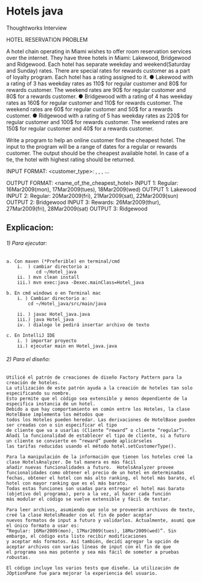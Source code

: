 # Hotels java
Thoughtworks Interview

HOTEL RESERVATION PROBLEM
 
A hotel chain operating in Miami wishes to offer room reservation services over the internet. 
They have three hotels in Miami: Lakewood, Bridgewood and Ridgewood. Each hotel has 
separate weekday and weekend(Saturday and Sunday) rates. There are special rates for 
rewards customer as a part of loyalty program. Each hotel has a rating assigned to it.
● Lakewood with a rating of 3 has weekday rates as 110$ for regular customer and 80$ 
for rewards customer. The weekend rates are 90$ for regular customer and 80$ for a 
rewards customer.
● Bridgewood with a rating of 4 has weekday rates as 160$ for regular customer and 110$ 
for rewards customer. The weekend rates are 60$ for regular customer and 50$ for a 
rewards customer.
● Ridgewood with a rating of 5 has weekday rates as 220$ for regular customer and 100$ 
for rewards customer. The weekend rates are 150$ for regular customer and 40$ for a 
rewards customer.

Write a program to help an online customer find the cheapest hotel.
The input to the program will be a range of dates for a regular or rewards customer. The output should be the cheapest available hotel. In case of a tie, the hotel with highest rating should be returned.
 
INPUT FORMAT:
<customer_type>: <date1>, <date2>, <date3>, ...

OUTPUT FORMAT:
<name_of_the_cheapest_hotel>
INPUT 1:
Regular: 16Mar2009(mon), 17Mar2009(tues), 18Mar2009(wed)
OUTPUT 1:
Lakewood
INPUT 2:
Regular: 20Mar2009(fri), 21Mar2009(sat), 22Mar2009(sun)
OUTPUT 2:
Bridgewood
INPUT 3:
Rewards: 26Mar2009(thur), 27Mar2009(fri), 28Mar2009(sat)
OUTPUT 3:
Ridgewood

## Explicacion:

###### 1) Para ejecutar:
    a. Con maven (*Preferible) en terminal/cmd
        i.  ) cambiar directorio a:
               cd ~/Hotel_java 
        ii. ) mvn clean install
        iii.) mvn exec:java -Dexec.mainClass=Hotel_java

    b. En cmd windows o en Terminal mac
        i. ) Cambiar directorio a:
            cd ~/Hotel_java/src/main/java

        ii. ) javac Hotel_java.java
        iii.) java Hotel_java
        iv. ) dialogo le pedirá insertar archivo de texto

    c. En IntelliJ IDE
        i. ) importar proyecto
        ii.) ejecutar main en Hotel_java.java

###### 2) Para el diseño:
    Utilicé el patrón de creaciones de diseño Factory Pattern para la creación de hoteles.
    La utilización de este patrón ayuda a la creación de hoteles tan solo especificando su nombre.
    Esto permite que el código sea extensible y menos dependiente de la especifica instancia de un hotel.
    Debido a que hay comportamiento en común entre los Hoteles, la clase HotelBase implementa los métodos que
    todos los Hoteles pueden heredar. Las derivaciones de HotelBase pueden ser creadas con o sin especificar el tipo
    de cliente que va a usarlas (Cliente “reward” o cliente “regular”).
    Añadí la funcionalidad de establecer el tipo de cliente, si a futuro un cliente se convierte en “reward” puede aplicárseles
    las tarifas reducidas usando el método hotel.setCustomerType().

    Para la manipulación de la información que tienen los hoteles creé la clase HotelsAnalyzer. De tal manera es más fácil
    añadir nuevas funcionalidades a futuro.  HotelsAnalyzer provee funcionalidades como obtener el precio de un hotel en determinadas
    fechas, obtener el hotel con más alto ranking, el hotel más barato, el hotel con mayor ranking que es el más barato.
    Todas estas funciones son usadas para entregar el hotel mas barato (objetivo del programa), pero a la vez, al hacer cada función
    más modular el código se vuelve extensible y fácil de testar.

    Para leer archivos, asumiendo que solo se proveerán archivos de texto, creé la clase HotelsReader con el fin de poder aceptar
    nuevos formatos de input a futuro y validarlos. Actualmente, asumí que el único formato a usar es:
    “Regular: 16Mar2009(mon), 17Mar2009(tues), 18Mar2009(wed)”. Sin embargo, el código esta listo recibir modificaciones
    y aceptar más formatos. Así también, decidí agregar la opción de aceptar archivos con varias líneas de input con el fin de que
    el programa sea mas potente y sea más fácil de someter a pruebas robustas.

    El código incluye los varios tests que diseñe. La utilización de JOptionPane fue para mejorar la experiencia del usuario.

